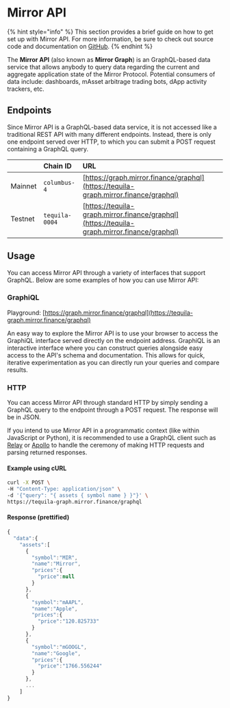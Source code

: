 # Mirror API

{% hint style="info" %}
This section provides a brief guide on how to get set up with Mirror API. For more information, be sure to check out source code and documentation on [GitHub](https://github.com/Mirror-Protocol/mirror-graph).
{% endhint %}

The **Mirror API** \(also known as **Mirror Graph**\) is an GraphQL-based data service that allows anybody to query data regarding the current and aggregate application state of the Mirror Protocol. Potential consumers of data include: dashboards, mAsset arbitrage trading bots, dApp activity trackers, etc.

## Endpoints

Since Mirror API is a GraphQL-based data service, it is not accessed like a traditional REST API with many different endpoints. Instead, there is only one endpoint served over HTTP, to which you can submit a POST request containing a GraphQL query. 

|  | Chain ID | URL |
| :--- | :--- | :--- |
| Mainnet | `columbus-4` | [https://graph.mirror.finance/graphql](https://tequila-graph.mirror.finance/graphql) |
| Testnet | `tequila-0004` | [https://tequila-graph.mirror.finance/graphql](https://tequila-graph.mirror.finance/graphql) |

## Usage

You can access Mirror API through a variety of interfaces that support GraphQL. Below are some examples of how you can use Mirror API:

### GraphiQL

Playground: [https://graph.mirror.finance/graphql](https://tequila-graph.mirror.finance/graphql)

An easy way to explore the Mirror API is to use your browser to access the GraphiQL interface  served directly on the endpoint address. GraphiQL is an interactive interface where you can construct queries alongside easy access to the API's schema and documentation. This allows for quick, iterative experimentation as you can directly run your queries and compare results.

### HTTP

You can access Mirror API through standard HTTP by simply sending a GraphQL query to the endpoint through a POST request. The response will be in JSON.

If you intend to use Mirror API in a programmatic context \(like within JavaScript or Python\), it is recommended to use a GraphQL client such as [Relay](https://relay.dev/) or [Apollo](https://github.com/apollographql/apollo-client) to handle the ceremony of making HTTP requests and parsing returned responses.

#### Example using cURL

```bash
curl -X POST \
-H "Content-Type: application/json" \
-d '{"query": "{ assets { symbol name } }"}' \
https://tequila-graph.mirror.finance/graphql
```

#### Response \(prettified\)

```javascript
{
  "data":{
    "assets":[
      {
        "symbol":"MIR",
        "name":"Mirror",
        "prices":{
          "price":null
        }
      },
      {
        "symbol":"mAAPL",
        "name":"Apple",
        "prices":{
          "price":"120.825733"
        }
      },
      {
        "symbol":"mGOOGL",
        "name":"Google",
        "prices":{
          "price":"1766.556244"
        }
      },
      ...
    ]
}
```

